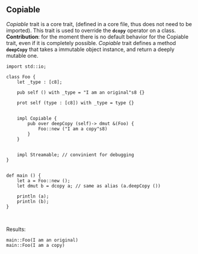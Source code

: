 ## Copiable

*Copiable* trait is a core trait, (defined in a core file, thus does
not need to be imported). This trait is used to override the
**`dcopy`** operator on a class. **Contribution**: for the moment
there is no default behavior for the Copiable trait, even if it is
completely possible. *Copiable* trait defines a method **`deepCopy`**
that takes a immutable object instance, and return a deeply mutable
one.

```ymir
import std::io;

class Foo {
	let _type : [c8];
	
	pub self () with _type = "I am an original"s8 {}
	
	prot self (type : [c8]) with _type = type {}
	
	
	impl Copiable {
		pub over deepCopy (self)-> dmut &(Foo) {
			Foo::new ("I am a copy"s8)
		}
	}


	impl Streamable; // convinient for debugging
}


def main () {
	let a = Foo::new ();
	let dmut b = dcopy a; // same as alias (a.deepCopy ())
	
	println (a);
	println (b);
}
```

<br>

Results: 
```
main::Foo(I am an original)
main::Foo(I am a copy)
```
